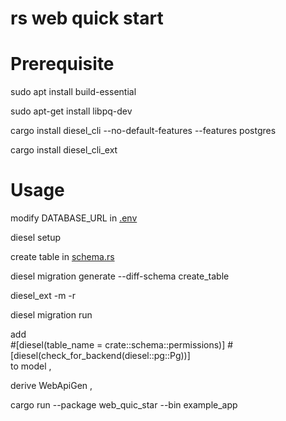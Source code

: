 # rs web quick start


# Prerequisite
sudo apt install build-essential

sudo apt-get install libpq-dev

cargo install diesel_cli --no-default-features --features postgres

cargo install diesel_cli_ext

# Usage

modify DATABASE_URL in [.env](..%2F.env)

diesel setup

create table in [schema.rs](schema.rs)

diesel migration generate --diff-schema create_table

diesel_ext -m -r

diesel migration run

add             
#[diesel(table_name = crate::schema::permissions)]
#[diesel(check_for_backend(diesel::pg::Pg))]        
to model ,

derive     WebApiGen ,

cargo run --package web_quic_star --bin example_app